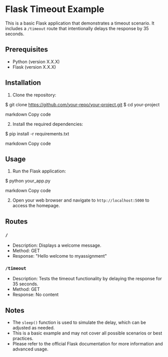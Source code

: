 
# Flask Timeout Example

This is a basic Flask application that demonstrates a timeout scenario. It includes a `/timeout` route that intentionally delays the response by 35 seconds.

## Prerequisites

- Python (version X.X.X)
- Flask (version X.X.X)

## Installation

1. Clone the repository:

$ git clone https://github.com/your-repo/your-project.git
$ cd your-project

markdown
Copy code

2. Install the required dependencies:

$ pip install -r requirements.txt

markdown
Copy code

## Usage

1. Run the Flask application:

$ python your_app.py

markdown
Copy code

2. Open your web browser and navigate to `http://localhost:5000` to access the homepage.

## Routes

### `/`

- Description: Displays a welcome message.
- Method: GET
- Response: "Hello welcome to myassignment"

### `/timeout`

- Description: Tests the timeout functionality by delaying the response for 35 seconds.
- Method: GET
- Response: No content

## Notes

- The `sleep()` function is used to simulate the delay, which can be adjusted as needed.
- This is a basic example and may not cover all possible scenarios or best practices.
- Please refer to the official Flask documentation for more information and advanced usage.
